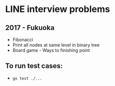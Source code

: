 # LINE interview problems

## 2017 - Fukuoka
* Fibonacci
* Print all nodes at same level in binary tree
* Board game - Ways to finishing point

## To run test cases:
* `go test ./...`
